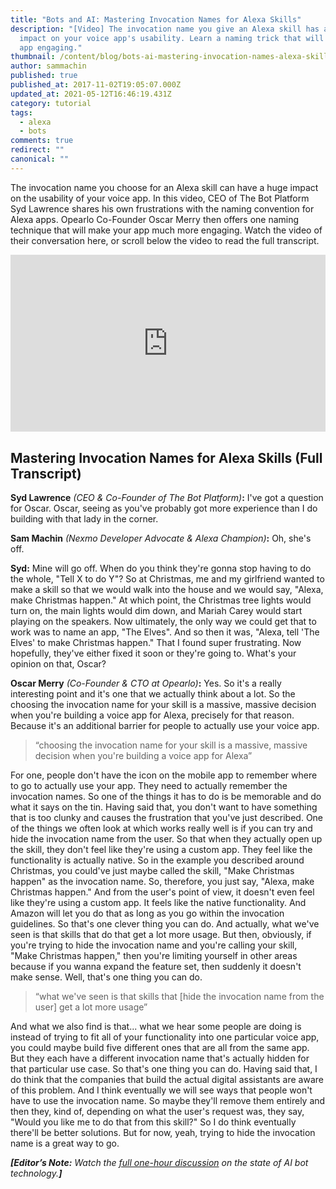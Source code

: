 ```yaml
---
title: "Bots and AI: Mastering Invocation Names for Alexa Skills"
description: "[Video] The invocation name you give an Alexa skill has a huge
  impact on your voice app's usability. Learn a naming trick that will make your
  app engaging."
thumbnail: /content/blog/bots-ai-mastering-invocation-names-alexa-skills/Bots-Clip10_800x300.jpg
author: sammachin
published: true
published_at: 2017-11-02T19:05:07.000Z
updated_at: 2021-05-12T16:46:19.431Z
category: tutorial
tags:
  - alexa
  - bots
comments: true
redirect: ""
canonical: ""
---
```

The invocation name you choose for an Alexa skill can have a huge impact on the usability of your voice app. In this video, CEO of The Bot Platform Syd Lawrence shares his own frustrations with the naming convention for Alexa apps. Opearlo Co-Founder Oscar Merry then offers one naming technique that will make your app much more engaging. Watch the video of their conversation here, or scroll below the video to read the full transcript. <style>.embed-container { position: relative; padding-bottom: 56.25%; height: 0; overflow: hidden; max-width: 100%; } .embed-container iframe, .embed-container object, .embed-container embed { position: absolute; top: 0; left: 0; width: 100%; height: 100%; }</style>

<div class="embed-container"><iframe width="300" height="150" src="https://www.youtube.com/embed/YHFd2DclkDM" frameborder="0" allowfullscreen="allowfullscreen"></iframe></div>

## Mastering Invocation Names for Alexa Skills (Full Transcript)

**Syd Lawrence** _(CEO & Co-Founder of The Bot Platform)_**:** I've got a question for Oscar. Oscar, seeing as you've probably got more experience than I do building with that lady in the corner. 

**Sam Machin** _(Nexmo Developer Advocate & Alexa Champion)_**:** Oh, she's off. 

**Syd:** Mine will go off. When do you think they're gonna stop having to do the whole, "Tell X to do Y"? So at Christmas, me and my girlfriend wanted to make a skill so that we would walk into the house and we would say, "Alexa, make Christmas happen." At which point, the Christmas tree lights would turn on, the main lights would dim down, and Mariah Carey would start playing on the speakers. Now ultimately, the only way we could get that to work was to name an app, "The Elves". And so then it was, "Alexa, tell 'The Elves' to make Christmas happen." That I found super frustrating. Now hopefully, they've either fixed it soon or they're going to. What's your opinion on that, Oscar? 

**Oscar Merry** _(Co-Founder & CTO at Opearlo)_**:** Yes. So it's a really interesting point and it's one that we actually think about a lot. So the choosing the invocation name for your skill is a massive, massive decision when you're building a voice app for Alexa, precisely for that reason. Because it's an additional barrier for people to actually use your voice app.

> “choosing the invocation name for your skill is a massive, massive decision when you're building a voice app for Alexa”

For one, people don't have the icon on the mobile app to remember where to go to actually use your app. They need to actually remember the invocation names. So one of the things it has to do is be memorable and do what it says on the tin. Having said that, you don't want to have something that is too clunky and causes the frustration that you've just described. One of the things we often look at which works really well is if you can try and hide the invocation name from the user. So that when they actually open up the skill, they don't feel like they're using a custom app. They feel like the functionality is actually native. So in the example you described around Christmas, you could've just maybe called the skill, "Make Christmas happen" as the invocation name. So, therefore, you just say, "Alexa, make Christmas happen." And from the user's point of view, it doesn't even feel like they're using a custom app. It feels like the native functionality. And Amazon will let you do that as long as you go within the invocation guidelines. So that's one clever thing you can do. And actually, what we've seen is that skills that do that get a lot more usage. But then, obviously, if you're trying to hide the invocation name and you're calling your skill, "Make Christmas happen," then you're limiting yourself in other areas because if you wanna expand the feature set, then suddenly it doesn't make sense. Well, that's one thing you can do.

> “what we've seen is that skills that [hide the invocation name from the user] get a lot more usage”

And what we also find is that... what we hear some people are doing is instead of trying to fit all of your functionality into one particular voice app, you could maybe build five different ones that are all from the same app. But they each have a different invocation name that's actually hidden for that particular use case. So that's one thing you can do. Having said that, I do think that the companies that build the actual digital assistants are aware of this problem. And I think eventually we will see ways that people won't have to use the invocation name. So maybe they'll remove them entirely and then they, kind of, depending on what the user's request was, they say, "Would you like me to do that from this skill?" So I do think eventually there'll be better solutions. But for now, yeah, trying to hide the invocation name is a great way to go. 

_**[Editor’s Note:** Watch the [full one-hour discussion](https://youtu.be/InJe29Yz5UM) on the state of AI bot technology.**]**_